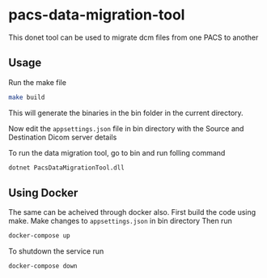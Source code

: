 # pacs-data-migration-tool
 This donet tool can be used to migrate dcm files from one PACS to another

## Usage
Run the make file
```bash
make build
```

This will generate the binaries in the bin folder in the current directory.

Now edit the `appsettings.json` file in bin directory with the Source and Destination Dicom server details

To run the data migration tool, go to bin and run folling command
```bash
dotnet PacsDataMigrationTool.dll
```

## Using Docker
The same can be acheived through docker also.
First build the code using make.
Make changes to `appsettings.json` in bin directory
Then run 
```bash 
docker-compose up
```
To shutdown the service run 
```bash 
docker-compose down
```
    